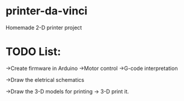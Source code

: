 # printer-da-vinci
Homemade 2-D printer project

# TODO List:
  ->Create firmware in Arduino
    ->Motor control
    ->G-code interpretation
    
  ->Draw the eletrical schematics
  
  ->Draw the 3-D models for printing
    -> 3-D print it.
